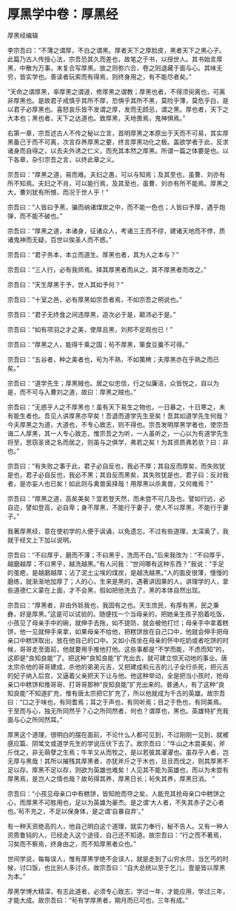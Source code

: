 # 厚黑学中卷：厚黑经

厚黑经编辑

李宗吾曰：“不薄之谓厚，不白之谓黑。厚者天下之厚脸皮，黑者天下之黑心子。此篇乃古人传授心法，宗吾恐其久而差也，故笔之于书，以授世人。其书始言厚黑，中散为万事，末复合写厚黑。放之则弥六合，卷之则退藏于面与心。其味无穷，皆实学也。善读者玩索而有得焉，则终身用之，有不能尽者矣。”

“天命之谓厚黑，率厚黑之谓道，修厚黑之谓教；厚黑也者，不得须臾离也，可离非厚黑也。是故君子戒慎乎其所不厚，恐惧乎其所不黑，莫险乎薄，莫危乎白，是以君子必厚黑也。喜怒哀乐皆不发谓之厚，发而无顾忌，谓之黑。厚也者，天下之大本也；黑也者，天下之达道也。致厚黑，天地畏焉，鬼神惧焉。”

右第一章，宗吾述古人不传之秘以立言，首明厚黑之本原出于天而不可易，其实厚黑备己于而不可离，次言存养厚黑之要，终言厚黑功化之极。盖欲学者于此，反求诸身而自得之，以去夫外诱之仁义，而充其本然之厚黑。所谓一篇之体要是也。以下各章，杂引宗吾之言，以终此章之义。

宗吾曰：“厚黑之道，易而难。夫妇之愚，可以与知焉；及其至也，虽曹、刘亦有所不知焉。夫妇之不肖，可以能行焉，及其至也，虽曹、刘亦有所不能焉。厚黑之大，曹刘犹有所憾，而况于世人乎！”

宗吾曰：“人皆曰予黑，骗而纳诸煤炭之中，而不能一色也；人皆曰予厚，遇乎炮弹，而不能不破也。”

宗吾曰：“厚黑之道，本诸身，征诸众人，考诸三王而不缪，建诸天地而不悖，质诸鬼神而无疑，百世以俟圣人而不惑。”

宗吾曰：“君子务本，本立而道生。厚黑也者，其为人之本与？”

宗吾曰：“三人行，必有我师焉。择其厚黑者而从之，其不厚黑者而改之。”

宗吾曰：“天生厚黑于予，世人其如予何？”

宗吾曰：“十室之邑，必有厚黑如宗吾者焉，不如宗吾之明说也。”

宗吾曰：“君子无终食之间违厚黑，造次必于是，颠沛必于是。”

宗吾曰：“如有项羽之才之美，使厚且黑，刘邦不足观也已！”

宗吾曰：“厚黑之人，能得千乘之国；茍不厚黑，箪食豆羹不可得。”

宗吾曰：“五谷者，种之美者也，茍为不熟，不如荑稗；夫厚黑亦在乎熟之而已矣。”

宗吾曰：“道学先生；厚黑贼也。居之似忠信，行之似廉洁，众皆悦之，自以为是，而不可与入曹刘之道，故曰：厚黑之贼也。”

宗吾曰：“无惑乎人之不厚黑也！虽有天下易生之物也，一日暴之，十日寒之，未有能生者也。吾见人讲厚黑亦罕矣！吾退而道学先生至矣！吾其如道学先生何哉？今夫厚黑之为道，大道也，不专心致志，则不得也。宗吾发明厚黑学者也，使宗吾诲二人厚黑，其一人专心致志，惟宗吾之为听，一人虽听之，一心以为有道学先生将至，思窃圣贤之名而居之，则虽与之俱学，弗若之矣！为其资质弗若欤？曰：非也。”

宗吾曰：“有失败之事于此，君子必自反也，我必不厚；其自反而厚矣，而失败犹是也，君子必自反也，我必不黑；其自反而黑矣，其失败犹是也，君子曰：反对我者，是亦妄人也已矣！如此则与禽兽奚择哉！用厚黑以杀禽兽，又何难焉？”

宗吾曰：“厚黑之道，高矣美矣？宜若登天然，而未尝不可几及也。譬如行远，必自迩，譬如登高，必自卑；身不厚黑，不能行于妻子，使人不以厚黑，不能行于妻子。”

我著厚黑经，意在使初学的人便于讽诵，以免遗忘。不过有些道理，太深奥了，我就于经文上下加以说明。

宗吾曰：“不曰厚乎，磨而不薄；不曰黑乎，洗而不白。”后来我改为：“不曰厚乎，越磨越厚；不曰黑乎，越洗越黑。”有人问我：“世间哪有这种东西？”我说：“手足的茧疤，是越磨越厚；沾了泥土尘埃的煤炭，是越洗越黑。”人的面皮很薄，慢慢的磨练，就渐渐地加厚了；人的心，生来是黑的，遇著讲因果的人，讲理学的人，拿些道德仁义蒙在上面，才不会黑，假如把他洗去了，黑的本体自然出现。

宗吾曰：“厚黑者，非由外铄我也，我固有之也。天生庶民，有厚有黑，民之秉彝，好是厚黑。”这是可以试验的。随便找一个当母亲的，把她亲生孩子抱着吃饭，小孩见了母亲手中的碗，就伸手去拖，如不提防，就会被他打烂；母亲手中拿着糕饼，他一见就伸手来拿，如果母亲不给他，把糕饼放在自己口中，他就会伸手把母亲口中糕饼取出，放在他自己的口中。又如小孩坐在母亲的怀中吃奶或者吃饼的时候，哥哥走至面前，他就要用手推他打他。这些事都是“不学而能，不虑而知”的，这即是“良知良能”了。把这种“良知良能”扩充出去，就可建立惊天动地的事业。唐太宗杀他的哥哥建成，杀他的弟弟元吉，又把建成和元吉的儿子全行杀死，把元吉的妃子纳入后宫，又逼着父亲把天下让与他。他这种举动，全是把当小孩时，抢母亲口中糕饼和推哥哥、打哥哥那种“良知良能”扩充出来的。普通人，有了这种“良知良能”不知道扩充，惟有唐太宗把它扩充了，所以他就成为千古的英雄。故宗吾曰：“口之于味也，有同耆焉；耳之于声也，有同听焉；目之于色也，有同美焉。于至而与心，独无所同然乎？心之所同然者，何也？谓厚也，黑也。英雄特扩充我面与心之所同然耳。”

厚黑这个道理，很明白的摆在面前，不论什么人都可见到，不过刚刚一见到，就被感应篇、阴骘文或道学先生的学说压伏下去了。故宗吾曰：“牛山之木尝美矣，斧斤伐之，非无萌孽之生焉；牛羊又从而牧之，是以若彼其濯濯也。虽存乎人者，岂无厚与黑哉！其所以摧残其厚黑者，亦犹斧斤之于木也，旦旦而伐之，则其厚黑不足以存。厚黑不足以存，则欲为英雄也难矣！人见其不能为英雄也，而以为未尝有厚黑焉，是岂人之情也哉？故茍得其养，厚黑日长；茍失其养，厚黑日消。 ”

宗吾曰：“小孩见母亲口中有糕饼，皆知抢而夺之矣，人能充其抢母亲口中糕饼之心，而厚黑不可胜用也，足以为英雄为豪杰。是之谓‘大人者，不失其赤子之心者也。’茍不充之，不足以保身体，是之谓‘自暴自弃’。”

有一种天资绝高的人，他自己明白这个道理，就实力奉行，秘不告人。又有一种人资质鲁钝的人，已经走入这个途径，自己还不知道。故宗吾曰：“行之而不著焉，习矣而不察焉，终身由之，而不知厚黑者众也。”

世间学说，每每误人，惟有厚黑学绝不会误人，就是走到了山穷水尽，当乞丐的时候，讨口饭，也比别人多讨点。故宗吾曰：“自大总统以至于乞儿，壹是皆以厚黑为本。”

厚黑学博大精深，有志此道者，必须专心致志，学过一年，才能应用，学过三年，才能大成。故宗吾曰：“茍有学厚黑者，期月而已可也，三年有成。”

